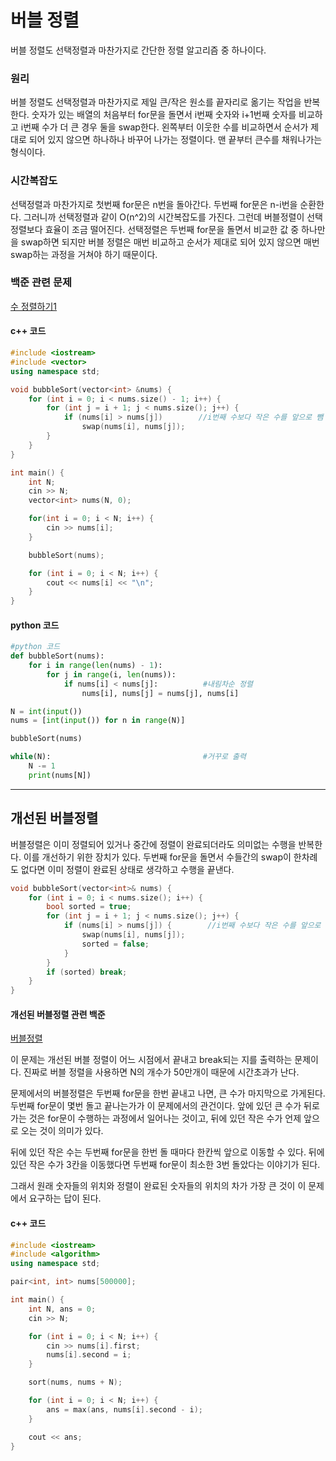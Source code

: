 # 버블 정렬

버블 정렬도 선택정렬과 마찬가지로 간단한 정렬 알고리즘 중 하나이다.


### 원리
버블 정렬도 선택정렬과 마찬가지로 제일 큰/작은 원소를 끝자리로 옮기는 작업을 반복한다. 
숫자가 있는 배열의 처음부터 for문을 돌면서 i번째 숫자와 i+1번째 숫자를 비교하고 i번째 수가 더 큰 경우 둘을 swap한다.  왼쪽부터 이웃한 수를 비교하면서 순서가 제대로 되어 있지 않으면 하나하나 바꾸어 나가는 정렬이다.
맨 끝부터 큰수를 채워나가는 형식이다.


### 시간복잡도
선택정렬과 마찬가지로 첫번째 for문은 n번을 돌아간다. 두번째 for문은 n-i번을 순환한다. 그러니까 선택정렬과 같이 O(n^2)의 시간복잡도를 가진다. 
그런데 버블정렬이 선택정렬보다 효율이 조금 떨어진다. 선택정렬은 두번째 for문을 돌면서 비교한 값 중 하나만을 swap하면 되지만 버블 정렬은 매번 비교하고 순서가 제대로 되어 있지 않으면 매번 swap하는 과정을 거쳐야 하기 때문이다.


### 백준 관련 문제

[수 정렬하기1](https://www.acmicpc.net/problem/2750, "백준 수정렬하기1")

#### c++ 코드
```cpp
#include <iostream>
#include <vector>
using namespace std;

void bubbleSort(vector<int> &nums) {
	for (int i = 0; i < nums.size() - 1; i++) {
		for (int j = i + 1; j < nums.size(); j++) {
			if (nums[i] > nums[j])        //i번째 수보다 작은 수를 앞으로 뺌
				swap(nums[i], nums[j]);
		}
	}
}

int main() {
	int N;
	cin >> N;
	vector<int> nums(N, 0);

	for(int i = 0; i < N; i++) {
		cin >> nums[i];
	}

	bubbleSort(nums);

	for (int i = 0; i < N; i++) {
		cout << nums[i] << "\n";
	}	
}
```

#### python 코드
```python
#python 코드
def bubbleSort(nums):
    for i in range(len(nums) - 1):
        for j in range(i, len(nums)):
            if nums[i] < nums[j]:          #내림차순 정렬
                nums[i], nums[j] = nums[j], nums[i]

N = int(input())
nums = [int(input()) for n in range(N)]

bubbleSort(nums)

while(N):                                  #거꾸로 출력
    N -= 1
    print(nums[N])
```

-----

## 개선된 버블정렬
버블정렬은 이미 정렬되어 있거나 중간에 정렬이 완료되더라도 의미없는 수행을 반복한다. 
이를 개선하기 위한 장치가 있다. 두번째 for문을 돌면서 수들간의 swap이 한차례도 없다면 이미 정렬이 완료된 상태로 생각하고 수행을 끝낸다. 
```cpp
void bubbleSort(vector<int>& nums) {
	for (int i = 0; i < nums.size(); i++) {
		bool sorted = true;
		for (int j = i + 1; j < nums.size(); j++) {
			if (nums[i] > nums[j]) {        //i번째 수보다 작은 수를 앞으로 뺌
				swap(nums[i], nums[j]);
				sorted = false;
			}
		}
		if (sorted) break;
	}
}
```

#### 개선된 버블정렬 관련 백준 
[버블정렬](https://www.acmicpc.net/problem/1838, "버블정렬")

이 문제는 개선된 버블 정렬이 어느 시점에서 끝내고 break되는 지를 출력하는 문제이다.
진짜로 버블 정렬을 사용하면 N의 개수가 50만개이 때문에 시간초과가 난다. 

문제에서의 버블정렬은 두번째 for문을 한번 끝내고 나면, 큰 수가 마지막으로 가게된다. 두번째 for문이 몇번 돌고 끝나는가가 이 문제에서의 관건이다. 앞에 있던 큰 수가 뒤로 가는 것은 for문이 수행하는 과정에서 일어나는 것이고, 뒤에 있던 작은 수가 언제 앞으로 오는 것이 의미가 있다. 

뒤에 있던 작은 수는 두번째 for문을 한번 돌 때마다 한칸씩 앞으로 이동할 수 있다. 뒤에 있던 작은 수가 3칸을 이동했다면 두번째 for문이 최소한 3번 돌았다는 이야기가 된다.

그래서 원래 숫자들의 위치와 정렬이 완료된 숫자들의 위치의 차가 가장 큰 것이 이 문제에서 요구하는 답이 된다.

#### c++ 코드
```cpp
#include <iostream>
#include <algorithm>
using namespace std;

pair<int, int> nums[500000];

int main() {
	int N, ans = 0;
	cin >> N;

	for (int i = 0; i < N; i++) {
		cin >> nums[i].first;
		nums[i].second = i;
	}

	sort(nums, nums + N);

	for (int i = 0; i < N; i++) {
		ans = max(ans, nums[i].second - i);
	}

	cout << ans;
}
```
